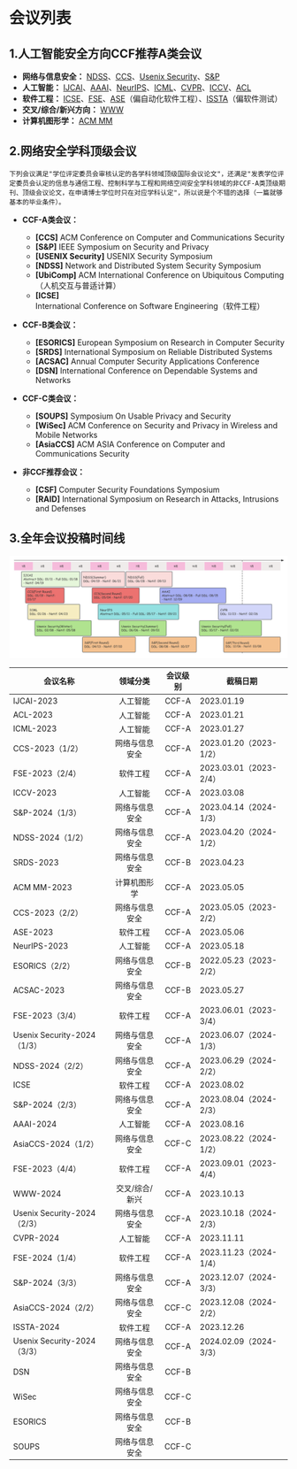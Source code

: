 # 会议列表

## 1.人工智能安全方向CCF推荐A类会议

- **网络与信息安全：** [NDSS](http://dblp.uni-trier.de/db/conf/ndss/)、[CCS](http://dblp.uni-trier.de/db/conf/ccs/)、[Usenix Security](http://dblp.uni-trier.de/db/conf/uss/)、[S&P](http://dblp.uni-trier.de/db/conf/sp/)
- **人工智能：** [IJCAI](http://dblp.uni-trier.de/db/conf/ijcai/)、[AAAI](http://dblp.uni-trier.de/db/conf/aaai/)、[NeurIPS](http://dblp.uni-trier.de/db/conf/nips/)、[ICML](http://dblp.uni-trier.de/db/conf/icml/)、[CVPR](http://dblp.uni-trier.de/db/conf/cvpr/)、[ICCV](http://dblp.uni-trier.de/db/conf/iccv/)、[ACL](http://dblp.uni-trier.de/db/conf/acl/)
- **软件工程：** [ICSE](http://dblp.uni-trier.de/db/conf/icse/)、[FSE](http://dblp.uni-trier.de/db/conf/sigsoft/)、[ASE](http://dblp.uni-trier.de/db/conf/kbse/)（偏自动化软件工程）、[ISSTA](http://dblp.uni-trier.de/db/conf/issta/)（偏软件测试）
- **交叉/综合/新兴方向：** [WWW](http://dblp.uni-trier.de/db/conf/www/)
- **计算机图形学：** [ACM MM](http://dblp.uni-trier.de/db/conf/mm/)



## 2.网络安全学科顶级会议

`下列会议满足"学位评定委员会审核认定的各学科领域顶级国际会议论文"，还满足"发表学位评定委员会认定的信息与通信工程、控制科学与工程和网络空间安全学科领域的非CCF-A类顶级期刊、顶级会议论文，在申请博士学位时只在对应学科认定"，所以说是个不错的选择（一篇就够基本的毕业条件）。`

- **CCF-A类会议：**

  - **[CCS]** ACM Conference on Computer and Communications Security
  - **[S&P]** IEEE Symposium on Security and Privacy
  - **[USENIX Security]** USENIX Security Symposium
  - **[NDSS]** Network and Distributed System Security Symposium
  - **[UbiComp]** ACM International Conference on Ubiquitous Computing（人机交互与普适计算）
  - **[ICSE]** International Conference on Software Engineering（软件工程）
- **CCF-B类会议：**

  - **[ESORICS]** European Symposium on Research in Computer Security
  - **[SRDS]** International Symposium on Reliable Distributed Systems
  - **[ACSAC]** Annual Computer Security Applications Conference
  - **[DSN]** International Conference on Dependable Systems and Networks
- **CCF-C类会议：**
  
  - **[SOUPS]** Symposium On Usable Privacy and Security
  - **[WiSec]** ACM Conference on Security and Privacy in Wireless and Mobile Networks
  - **[AsiaCCS]** ACM ASIA Conference on Computer and Communications Security
- **非CCF推荐会议：**
  - **[CSF]** Computer Security Foundations Symposium
  - **[RAID]** International Symposium on Research in Attacks, Intrusions and Defenses
  



## 3.全年会议投稿时间线

![confDDLv1](./confDDLv3.png)

| 会议名称                    |    领域分类    | 会议级别 | 截稿日期               |
| --------------------------- | :------------: | :------: | ---------------------- |
| IJCAI-2023                  |    人工智能    |  CCF-A   | 2023.01.19             |
| ACL-2023                    |    人工智能    |  CCF-A   | 2023.01.21             |
| ICML-2023                   |    人工智能    |  CCF-A   | 2023.01.27             |
| CCS-2023（1/2）             | 网络与信息安全 |  CCF-A   | 2023.01.20（2023-1/2） |
| FSE-2023（2/4）             |    软件工程    |  CCF-A   | 2023.03.01（2023-2/4） |
| ICCV-2023                   |    人工智能    |  CCF-A   | 2023.03.08             |
| S&P-2024（1/3）             | 网络与信息安全 |  CCF-A   | 2023.04.14（2024-1/3） |
| NDSS-2024（1/2）            | 网络与信息安全 |  CCF-A   | 2023.04.20（2024-1/2） |
| SRDS-2023                   | 网络与信息安全 |  CCF-B   | 2023.04.23             |
| ACM MM-2023                 |  计算机图形学  |  CCF-A   | 2023.05.05             |
| CCS-2023（2/2）             | 网络与信息安全 |  CCF-A   | 2023.05.05（2023-2/2） |
| ASE-2023                    |    软件工程    |  CCF-A   | 2023.05.06             |
| NeurIPS-2023                |    人工智能    |  CCF-A   | 2023.05.18             |
| ESORICS（2/2）              | 网络与信息安全 |  CCF-B   | 2022.05.23（2023-2/2） |
| ACSAC-2023                  | 网络与信息安全 |  CCF-B   | 2023.05.27             |
| FSE-2023（3/4）             |    软件工程    |  CCF-A   | 2023.06.01（2023-3/4） |
| Usenix Security-2024（1/3） | 网络与信息安全 |  CCF-A   | 2023.06.07（2024-1/3） |
| NDSS-2024（2/2）            | 网络与信息安全 |  CCF-A   | 2023.06.29（2024-2/2） |
| ICSE                        |    软件工程    |  CCF-A   | 2023.08.02             |
| S&P-2024（2/3）             | 网络与信息安全 |  CCF-A   | 2023.08.04（2024-2/3） |
| AAAI-2024                   |    人工智能    |  CCF-A   | 2023.08.16             |
| AsiaCCS-2024（1/2）         | 网络与信息安全 |  CCF-C   | 2023.08.22（2024-1/2） |
| FSE-2023（4/4）             |    软件工程    |  CCF-A   | 2023.09.01（2023-4/4） |
| WWW-2024                    | 交叉/综合/新兴 |  CCF-A   | 2023.10.13             |
| Usenix Security-2024（2/3） | 网络与信息安全 |  CCF-A   | 2023.10.18（2024-2/3） |
| CVPR-2024                   |    人工智能    |  CCF-A   | 2023.11.11             |
| FSE-2024（1/4）             |    软件工程    |  CCF-A   | 2023.11.23（2024-1/4） |
| S&P-2024（3/3）             | 网络与信息安全 |  CCF-A   | 2023.12.07（2024-3/3） |
| AsiaCCS-2024（2/2）         | 网络与信息安全 |  CCF-C   | 2023.12.08（2024-2/2） |
| ISSTA-2024                  |    软件工程    |  CCF-A   | 2023.12.26             |
| Usenix Security-2024（3/3） | 网络与信息安全 |  CCF-A   | 2024.02.09（2024-3/3） |
| DSN                         | 网络与信息安全 |  CCF-B   |                        |
| WiSec                       | 网络与信息安全 |  CCF-C   |                        |
| ESORICS                     | 网络与信息安全 |  CCF-B   |                        |
| SOUPS                       | 网络与信息安全 |  CCF-C   |                        |



